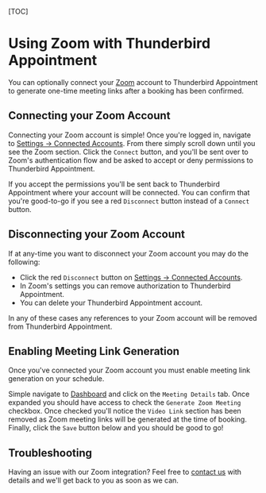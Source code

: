 [TOC]

# Using Zoom with Thunderbird Appointment

You can optionally connect your [Zoom](https://www.zoom.com/) account to Thunderbird Appointment to generate one-time meeting links after a booking has been confirmed.

## Connecting your Zoom Account

Connecting your Zoom account is simple! Once you're logged in, navigate to [Settings -> Connected Accounts](https://appointment.day/settings/connectedAccounts). From there simply scroll down until you see the Zoom section. Click the `Connect` button, and you'll be sent over to Zoom's authentication flow and be asked to accept or deny permissions to Thunderbird Appointment. 

If you accept the permissions you'll be sent back to Thunderbird Appointment where your account will be connected. You can confirm that you're good-to-go if you see a red `Disconnect` button instead of a `Connect` button. 

## Disconnecting your Zoom Account

If at any-time you want to disconnect your Zoom account you may do the following:

- Click the red `Disconnect` button on [Settings -> Connected Accounts](https://appointment.day/settings/connectedAccounts).
- In Zoom's settings you can remove authorization to Thunderbird Appointment.
- You can delete your Thunderbird Appointment account.

In any of these cases any references to your Zoom account will be removed from Thunderbird Appointment.

## Enabling Meeting Link Generation

Once you've connected your Zoom account you must enable meeting link generation on your schedule. 

Simple navigate to [Dashboard](https://appointment.day/dashboard) and click on the `Meeting Details` tab. Once expanded you should have access to check the `Generate Zoom Meeting` checkbox. Once checked you'll notice the `Video Link` section has been removed as Zoom meeting links will be generated at the time of booking. Finally, click the `Save` button below and you should be good to go!

## Troubleshooting

Having an issue with our Zoom integration? Feel free to [contact us](https://appointment.day/contact) with details and we'll get back to you as soon as we can.


